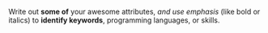 Write out **some of** your awesome attributes, _and use emphasis_ (like bold or italics) to __identify keywords__, programming languages, or skills. 
